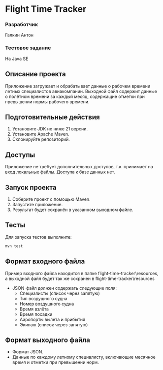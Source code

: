 # Flight Time Tracker

### Разработчик
  Галкин Антон

### Тестовое задание
На Java SE

## Описание проекта

Приложение загружает и обрабатывает данные о рабочем времени летных специалистов авиакомпании.
Выходной файл содержит данные о полётном времени за каждый месяц, содержащие отметки при превышении нормы рабочего 
времени.

## Подготовительные действия

1. Установите JDK не ниже 21 версии.
2. Установите Apache Maven.
3. Склонируйте репозиторий.

## Доступы

Приложение не требует дополнительных доступов, т.к. принимает на вход локальные файлы. Доступа к базе данных нет.

## Запуск проекта

1. Соберите проект c помощью Maven.
2. Запустите приложение.
3. Результат будет сохранён в указанном выходном файле.

## Тесты

Для запуска тестов выполните:

```bash
mvn test
```

## Формат входного файла

Пример входного файла находится в папке flight-time-tracker\resources, а выходной файл будет так же сохранен в
flight-time-tracker\resources

- JSON-файл должен содержать следующие поля:
    - Специалисты (список через запятую)
    - Тип воздушного судна
    - Номер воздушного судна
    - Время взлёта
    - Время посадки
    - Аэропорты вылета и прибытия
    - Экипаж (список через запятую)

## Формат выходного файла

- Формат JSON.
- Данные по каждому летному специалисту, включающие месячное время и отметки при превышении норм.
